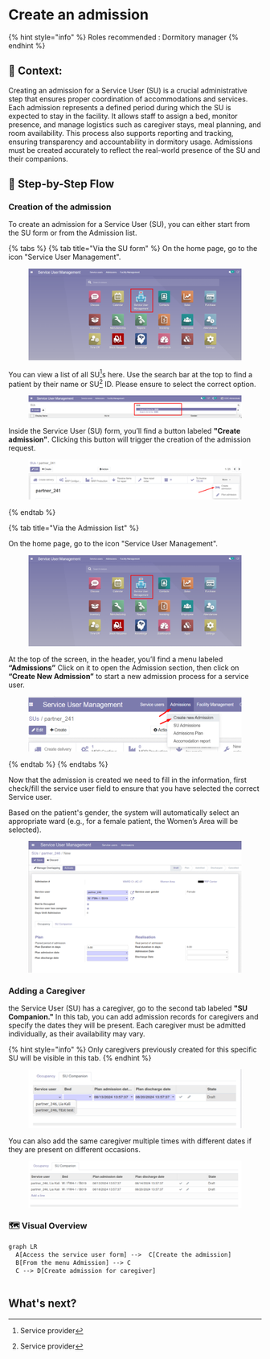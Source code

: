 # Create an admission

{% hint style="info" %}
Roles recommended : Dormitory manager
{% endhint %}

## **🧭** Context: <a href="#context" id="context"></a>

Creating an admission for a Service User (SU) is a crucial administrative step that ensures proper coordination of accommodations and services. Each admission represents a defined period during which the SU is expected to stay in the facility. It allows staff to assign a bed, monitor presence, and manage logistics such as caregiver stays, meal planning, and room availability. This process also supports reporting and tracking, ensuring transparency and accountability in dormitory usage. Admissions must be created accurately to reflect the real-world presence of the SU and their companions.

## 🔄 Step-by-Step Flow

### Creation of the admission

To create an admission for a Service User (SU), you can either start from the SU form or from the Admission list.

{% tabs %}
{% tab title="Via the SU form" %}
On the home page, go to the icon "Service User Management".

<figure><img src="../../.gitbook/assets/image (160).png" alt=""><figcaption></figcaption></figure>

You can view a list of all SU[^1]s here. Use the search bar at the top to find a patient by their name or SU[^1] ID. Please ensure to select the correct option.

<figure><img src="../../.gitbook/assets/image (161).png" alt=""><figcaption></figcaption></figure>

Inside the Service User (SU) form, you’ll find a button labeled **"Create admission"**. Clicking this button will trigger the creation of the admission request.

<figure><img src="../../.gitbook/assets/image (3) (1).png" alt=""><figcaption></figcaption></figure>
{% endtab %}

{% tab title="Via the Admission list" %}


On the home page, go to the icon "Service User Management".

<figure><img src="../../.gitbook/assets/image (160).png" alt=""><figcaption></figcaption></figure>

At the top of the screen, in the header, you’ll find a menu labeled **“Admissions”** Click on it to open the Admission section, then click on **“Create New Admission”** to start a new admission process for a service user.

<figure><img src="../../.gitbook/assets/image (6) (1).png" alt=""><figcaption></figcaption></figure>
{% endtab %}
{% endtabs %}



Now that the admission is created we need to fill in the information, first check/fill the service user field to ensure that you have selected the correct Service user.

Based on the patient's gender, the system will automatically select an appropriate ward (e.g., for a female patient, the Women’s Area will be selected).

<figure><img src="../../.gitbook/assets/image (1) (1) (1) (1) (1) (1) (1) (1).png" alt=""><figcaption></figcaption></figure>

### **Adding a Caregiver**

the Service User (SU) has a caregiver, go to the second tab labeled **"SU Companion."** In this tab, you can add admission records for caregivers and specify the dates they will be present. Each caregiver must be admitted individually, as their availability may vary.

{% hint style="info" %}
Only caregivers previously created for this specific SU will be visible in this tab.
{% endhint %}

<figure><img src="../../.gitbook/assets/image (2) (1) (1) (1) (1) (1) (1).png" alt=""><figcaption></figcaption></figure>

You can also add the same caregiver multiple times with different dates if they are present on different occasions.

<figure><img src="../../.gitbook/assets/image (3) (1) (1) (1) (1) (1).png" alt=""><figcaption></figcaption></figure>

### 🗺️ Visual Overview&#x20;

```mermaid
graph LR
  A[Access the service user form] -->  C[Create the admission] 
  B[From the menu Admission] --> C
  C --> D[Create admission for caregiver]
   
```

## What's next?&#x20;



[^1]: Service provider
